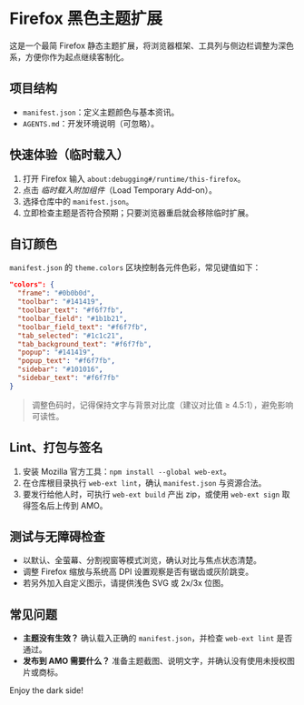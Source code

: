 # Firefox 黑色主题扩展

这是一个最简 Firefox 静态主题扩展，将浏览器框架、工具列与侧边栏调整为深色系，方便你作为起点继续客制化。

## 项目结构

- `manifest.json`：定义主题颜色与基本资讯。
- `AGENTS.md`：开发环境说明（可忽略）。

## 快速体验（临时载入）

1. 打开 Firefox 输入 `about:debugging#/runtime/this-firefox`。
2. 点击 *临时载入附加组件*（Load Temporary Add-on）。
3. 选择仓库中的 `manifest.json`。
4. 立即检查主题是否符合预期；只要浏览器重启就会移除临时扩展。

## 自订颜色

`manifest.json` 的 `theme.colors` 区块控制各元件色彩，常见键值如下：

```json
"colors": {
  "frame": "#0b0b0d",
  "toolbar": "#141419",
  "toolbar_text": "#f6f7fb",
  "toolbar_field": "#1b1b21",
  "toolbar_field_text": "#f6f7fb",
  "tab_selected": "#1c1c21",
  "tab_background_text": "#f6f7fb",
  "popup": "#141419",
  "popup_text": "#f6f7fb",
  "sidebar": "#101016",
  "sidebar_text": "#f6f7fb"
}
```

> 调整色码时，记得保持文字与背景对比度（建议对比值 ≥ 4.5:1），避免影响可读性。

## Lint、打包与签名

1. 安装 Mozilla 官方工具：`npm install --global web-ext`。
2. 在仓库根目录执行 `web-ext lint`，确认 `manifest.json` 与资源合法。
3. 要发行给他人时，可执行 `web-ext build` 产出 zip，或使用 `web-ext sign` 取得签名后上传到 AMO。

## 测试与无障碍检查

- 以默认、全萤幕、分割视窗等模式浏览，确认对比与焦点状态清楚。
- 调整 Firefox 缩放与系统高 DPI 设置观察是否有锯齿或灰阶跳变。
- 若另外加入自定义图示，请提供浅色 SVG 或 2x/3x 位图。

## 常见问题

- **主题没有生效？** 确认载入正确的 `manifest.json`，并检查 `web-ext lint` 是否通过。
- **发布到 AMO 需要什么？** 准备主题截图、说明文字，并确认没有使用未授权图片或商标。

Enjoy the dark side!

